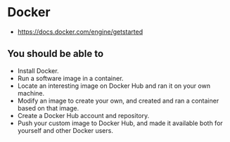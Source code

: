 # Docker

- https://docs.docker.com/engine/getstarted

## You should be able to
- Install Docker.
- Run a software image in a container.
- Locate an interesting image on Docker Hub and ran it on your own machine.
- Modify an image to create your own, and created and ran a container based on that image.
- Create a Docker Hub account and repository.
- Push your custom image to Docker Hub, and made it available both for yourself and other Docker users.
